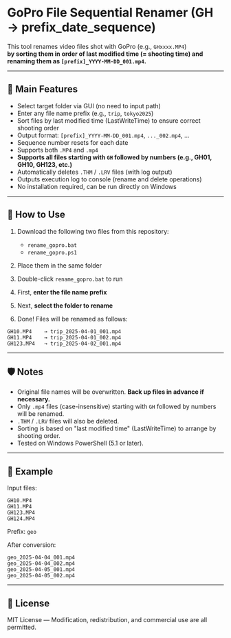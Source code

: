 # GoPro File Sequential Renamer (GH → prefix_date_sequence)

This tool renames video files shot with GoPro (e.g., `GHxxxx.MP4`)  
**by sorting them in order of last modified time (= shooting time) and renaming them as `[prefix]_YYYY-MM-DD_001.mp4`.**

---

## 🔧 Main Features

- Select target folder via GUI (no need to input path)
- Enter any file name prefix (e.g., `trip`, `tokyo2025`)
- Sort files by last modified time (LastWriteTime) to ensure correct shooting order
- Output format: `[prefix]_YYYY-MM-DD_001.mp4`, `..._002.mp4`, ...
- Sequence number resets for each date
- Supports both `.MP4` and `.mp4`
- **Supports all files starting with `GH` followed by numbers (e.g., GH01, GH10, GH123, etc.)**
- Automatically deletes `.THM` / `.LRV` files (with log output)
- Outputs execution log to console (rename and delete operations)
- No installation required, can be run directly on Windows

---

## 🚀 How to Use

1. Download the following two files from this repository:
    - `rename_gopro.bat`
    - `rename_gopro.ps1`

2. Place them in the same folder

3. Double-click `rename_gopro.bat` to run

4. First, **enter the file name prefix**

5. Next, **select the folder to rename**

6. Done! Files will be renamed as follows:

```
GH10.MP4    → trip_2025-04-01_001.mp4
GH11.MP4    → trip_2025-04-01_002.mp4
GH123.MP4   → trip_2025-04-02_001.mp4
```

---

## 🛡 Notes

- Original file names will be overwritten. **Back up files in advance if necessary.**
- Only `.mp4` files (case-insensitive) starting with `GH` followed by numbers will be renamed.
- `.THM` / `.LRV` files will also be deleted.
- Sorting is based on "last modified time" (LastWriteTime) to arrange by shooting order.
- Tested on Windows PowerShell (5.1 or later).

---

## 🧪 Example

Input files:

```
GH10.MP4
GH11.MP4
GH123.MP4
GH124.MP4
```

Prefix: `geo`

After conversion:

```
geo_2025-04-04_001.mp4
geo_2025-04-04_002.mp4
geo_2025-04-05_001.mp4
geo_2025-04-05_002.mp4
```

---

## 📄 License

MIT License — Modification, redistribution, and commercial use are all permitted.
